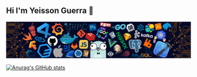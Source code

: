 ## Hi I'm Yeisson Guerra 👋
![Github Banner](https://github.com/Jaydeep-Yadav/Jaydeep-Yadav/blob/main/banner.png)

[![Anurag's GitHub stats](https://github-readme-stats.vercel.app/api?username=yeyeGL)](https://github.com/yeyeGL/github-readme-stats)


